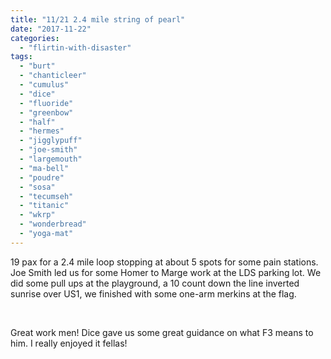 ```yaml
---
title: "11/21 2.4 mile string of pearl"
date: "2017-11-22"
categories: 
  - "flirtin-with-disaster"
tags: 
  - "burt"
  - "chanticleer"
  - "cumulus"
  - "dice"
  - "fluoride"
  - "greenbow"
  - "half"
  - "hermes"
  - "jigglypuff"
  - "joe-smith"
  - "largemouth"
  - "ma-bell"
  - "poudre"
  - "sosa"
  - "tecumseh"
  - "titanic"
  - "wkrp"
  - "wonderbread"
  - "yoga-mat"
---
```


19 pax for a 2.4 mile loop stopping at about 5 spots for some pain stations. Joe Smith led us for some Homer to Marge work at the LDS parking lot. We did some pull ups at the playground, a 10 count down the line inverted sunrise over US1, we finished with some one-arm merkins at the flag.

 

Great work men! Dice gave us some great guidance on what F3 means to him. I really enjoyed it fellas!
